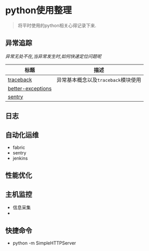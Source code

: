 # python使用整理

> 将平时使用的python相关心得记录下来.



## 异常追踪

*异常无处不在,当异常发生时,如何快速定位问题呢*

| 标题                                       | 描述                      |
| ---------------------------------------- | ----------------------- |
| [traceback](#exception_trace/traceback.md) | 异常基本概念以及`traceback`模块使用 |
| [better-exceptions](#exception_trace/better_exceptions.md) |                         |
| [sentry](#exception_trace/sentry.md)     |                         |



## 日志

## 自动化运维

- fabric
- sentry
- jenkins



## 性能优化

## 主机监控

- 信息采集 
- ​

## 快捷命令
- python -m SimpleHTTPServer


